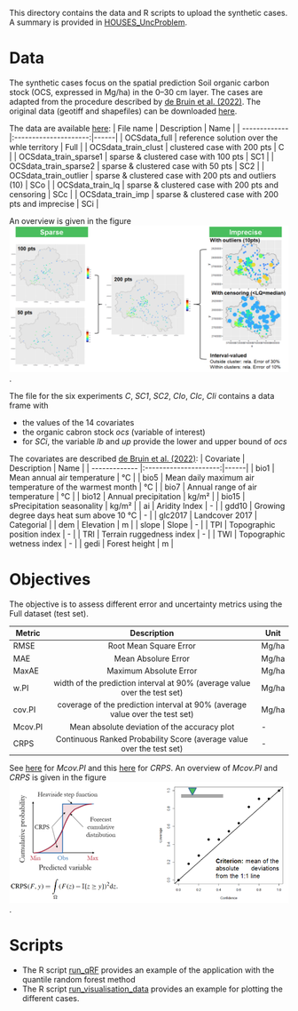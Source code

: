 This directory contains the data and R scripts to upload the synthetic cases. A summary is provided in [HOUSES_UncProblem](HOUSES_UncProblem.pdf).

# Data
The synthetic cases focus on the spatial prediction Soil organic carbon stock (OCS, expressed in Mg/ha) in the 0–30 cm layer. The cases are adapted from the procedure described by [de Bruin et al. (2022)](https://doi.org/10.1016/j.ecoinf.2022.101665). The original data (geotiff and shapefiles) can be downloaded [here](https://doi.org/10.5281/zenodo.6513429).

The data are available [here](./data):
| File name     | Description           | Name |
| ------------- |:---------------------:|------|
| OCSdata_full  | reference solution over the whle territory | Full |
| OCSdata_train_clust      | clustered case with 200 pts      | C |
| OCSdata_train_sparse1 | sparse & clustered case with 100 pts     | SC1 |
| OCSdata_train_sparse2 | sparse & clustered case with 50 pts     | SC2 |
| OCSdata_train_outlier | sparse & clustered case with 200 pts and outliers (10)     | SCo |
| OCSdata_train_lq | sparse & clustered case with 200 pts and censoring  | SCc |
| OCSdata_train_imp | sparse & clustered case with 200 pts and imprecise  | SCi |

An overview is given in the figure![](./img/cases.png).

The file for the six experiments *C*, *SC1*, *SC2*, *CIo*, *CIc*, *CIi* contains a data frame with
- the values of the 14 covariates
- the  organic cabron stock *ocs* (variable of interest)
- for *SCi*, the variable *lb* and *up* provide the lower and upper bound of *ocs*

The covariates are described [de Bruin et al. (2022)](https://doi.org/10.1016/j.ecoinf.2022.101665):
| Covariate     | Description           | Name |
| ------------- |:---------------------:|------|
| bio1  | Mean annual air temperature | °C |
| bio5      | Mean daily maximum air temperature of the warmest month | °C |
| bio7 | Annual range of air temperature | °C |
| bio12 | Annual precipitation | kg/m² |
| bio15 | sPrecipitation seasonality | kg/m² |
| ai | Aridity Index | - |
| gdd10 | Growing degree days heat sum above 10 °C | - |
| glc2017 | Landcover 2017 | Categorial |
| dem | Elevation | m |
| slope | Slope | - |
| TPI | Topographic position index | - |
| TRI | Terrain ruggedness index | - |
| TWI | Topographic wetness index | - |
| gedi | Forest height | m |

# Objectives
The objective is to assess different error and uncertainty metrics using the Full dataset (test set).

| Metric     | Description           | Unit |
| ------------- |:---------------------:|------|
| RMSE  | Root Mean Square Error | Mg/ha |
| MAE      | Mean Absolure Error | Mg/ha |
| MaxAE | Maximum Absolute Error | Mg/ha |
| w.PI | width of the prediction interval at 90% (average value over the test set) | Mg/ha |
| cov.PI | coverage of the prediction interval at 90% (average value over the test set) | Mg/ha |
| Mcov.PI | Mean absolute deviation of the accuracy plot | - |
| CRPS | Continuous Ranked Probability Score (average value over the test set) | - |

See [here](https://www.nature.com/articles/s41597-023-02056-8) for *Mcov.PI* and this [here](https://journals.ametsoc.org/view/journals/mwre/133/5/mwr2904.1.xml) for *CRPS*. 
An overview of *Mcov.PI* and *CRPS* is given in the figure![](./img/CRPS_AccuracyPlot.png).
# Scripts
- The R script [run_qRF](./run_qRF.R) provides an example of the application with the quantile random forest method
- The R script [run_visualisation_data](./run_visualisation_data.R) provides an example for plotting the different cases.
  

